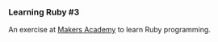 ### Learning Ruby #3

An exercise at [Makers Academy](http://www.makersacademy.com) to learn Ruby programming. 